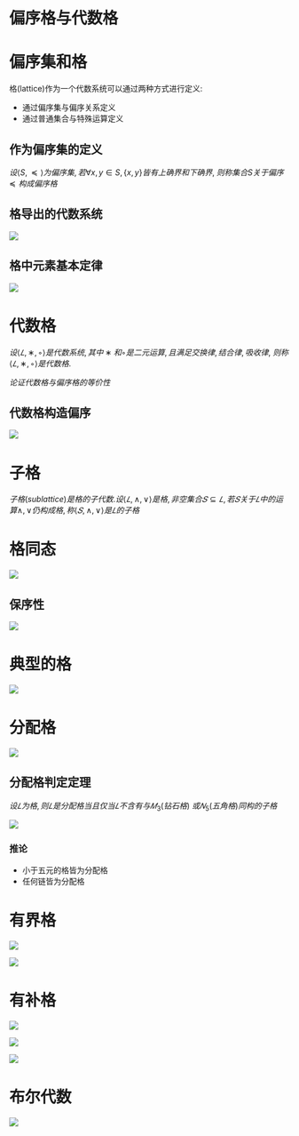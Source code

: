 # 偏序格与代数格

# 偏序集和格

格(lattice)作为一个代数系统可以通过两种方式进行定义:

* 通过偏序集与偏序关系定义
* 通过普通集合与特殊运算定义

## 作为偏序集的定义

$设\langle S, \preceq\rangle 为偏序集, 若\forall x,y\in S,\{x,y\}皆有上确界和下确界,$
$则称集合S关于偏序\preceq 构成偏序格$

## 格导出的代数系统

![](./image/2020-12-10-10-24-58.png)

## 格中元素基本定律

![](./image/2020-12-10-10-31-50.png)

# 代数格

$设\langle 𝐿,∗,◦\rangle 是代数系统, 其中∗和◦是二元运算, 且满足交换律, 结合律, 吸收律,$
$则称\langle 𝐿,∗,◦\rangle 是代数格.$

$论证代数格与偏序格的等价性$

## 代数格构造偏序

![](./image/2020-12-10-10-45-14.png)

# 子格

$子格(sub lattice)是格的子代数. 设\langle 𝐿,∧,∨\rangle 是格, 非空集合𝑆⊆𝐿, 若𝑆关于𝐿中的运算∧, ∨仍构成格, 称\langle 𝑆,∧,∨\rangle 是𝐿的子格$

# 格同态

![](./image/2020-12-10-10-59-15.png)

## 保序性

![](./image/2020-12-10-11-12-22.png)

# 典型的格

![](./image/2020-12-10-11-21-31.png)

# 分配格

![](./image/2020-12-10-11-23-47.png)

## 分配格判定定理

$设𝐿为格, 则𝐿是分配格当且仅当𝐿不含有与𝑀_3(钻石格)$
$或𝑁_5(五角格)同构的子格$

![](./image/2020-12-10-11-31-01.png)

### 推论

* 小于五元的格皆为分配格
* 任何链皆为分配格

# 有界格

![](./image/2020-12-10-11-34-42.png)

![](./image/2020-12-10-11-37-03.png)

# 有补格

![](./image/2020-12-10-11-40-38.png)

![](./image/2020-12-10-11-43-32.png)

![](./image/2020-12-10-11-46-30.png)

# 布尔代数

![](./image/2020-12-10-11-47-00.png)

